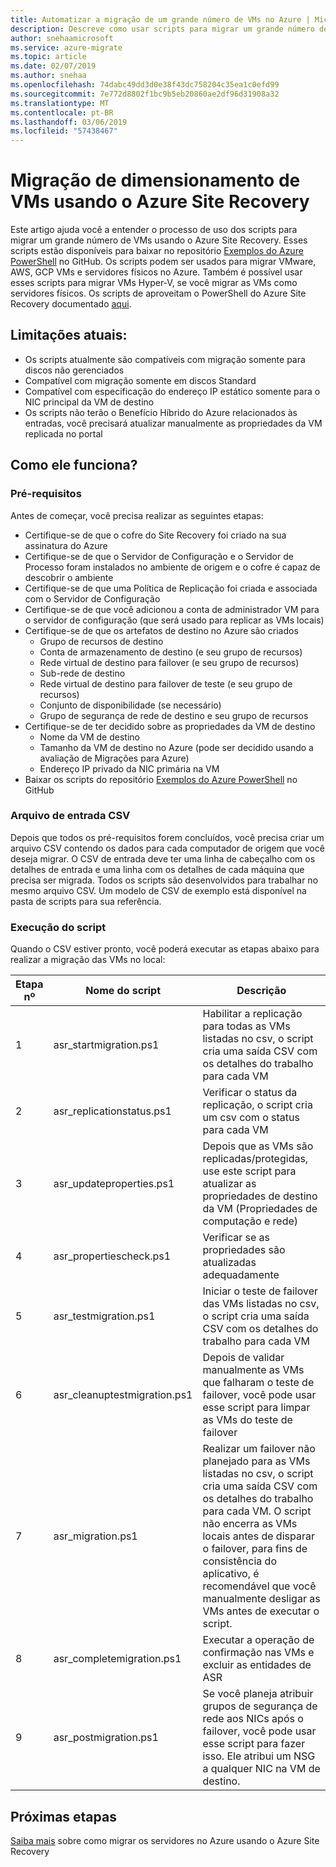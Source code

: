 ```yaml
---
title: Automatizar a migração de um grande número de VMs no Azure | Microsoft Docs
description: Descreve como usar scripts para migrar um grande número de VMs usando o Azure Site Recovery
author: snehaamicrosoft
ms.service: azure-migrate
ms.topic: article
ms.date: 02/07/2019
ms.author: snehaa
ms.openlocfilehash: 74dabc49dd3d0e38f43dc758204c35ea1c0efd99
ms.sourcegitcommit: 7e772d8802f1bc9b5eb20860ae2df96d31908a32
ms.translationtype: MT
ms.contentlocale: pt-BR
ms.lasthandoff: 03/06/2019
ms.locfileid: "57438467"
---
```

# <a name="scale-migration-of-vms-using-azure-site-recovery"></a>Migração de dimensionamento de VMs usando o Azure Site Recovery

Este artigo ajuda você a entender o processo de uso dos scripts para migrar um grande número de VMs usando o Azure Site Recovery. Esses scripts estão disponíveis para baixar no repositório [Exemplos do Azure PowerShell](https://github.com/Azure/azure-docs-powershell-samples) no GitHub. Os scripts podem ser usados para migrar VMware, AWS, GCP VMs e servidores físicos no Azure. Também é possível usar esses scripts para migrar VMs Hyper-V, se você migrar as VMs como servidores físicos. Os scripts de aproveitam o PowerShell do Azure Site Recovery documentado [aqui](https://docs.microsoft.com/azure/site-recovery/vmware-azure-disaster-recovery-powershell).

## <a name="current-limitations"></a>Limitações atuais:
- Os scripts atualmente são compatíveis com migração somente para discos não gerenciados
- Compatível com migração somente em discos Standard
- Compatível com especificação do endereço IP estático somente para o NIC principal da VM de destino
- Os scripts não terão o Benefício Híbrido do Azure relacionados às entradas, você precisará atualizar manualmente as propriedades da VM replicada no portal

## <a name="how-does-it-work"></a>Como ele funciona?

### <a name="prerequisites"></a>Pré-requisitos
Antes de começar, você precisa realizar as seguintes etapas:
- Certifique-se de que o cofre do Site Recovery foi criado na sua assinatura do Azure
- Certifique-se de que o Servidor de Configuração e o Servidor de Processo foram instalados no ambiente de origem e o cofre é capaz de descobrir o ambiente
- Certifique-se de que uma Política de Replicação foi criada e associada com o Servidor de Configuração
- Certifique-se de que você adicionou a conta de administrador VM para o servidor de configuração (que será usado para replicar as VMs locais)
- Certifique-se de que os artefatos de destino no Azure são criados
    - Grupo de recursos de destino
    - Conta de armazenamento de destino (e seu grupo de recursos)
    - Rede virtual de destino para failover (e seu grupo de recursos)
    - Sub-rede de destino
    - Rede virtual de destino para failover de teste (e seu grupo de recursos)
    - Conjunto de disponibilidade (se necessário)
    - Grupo de segurança de rede de destino e seu grupo de recursos
- Certifique-se de ter decidido sobre as propriedades da VM de destino
    - Nome da VM de destino
    - Tamanho da VM de destino no Azure (pode ser decidido usando a avaliação de Migrações para Azure)
    - Endereço IP privado da NIC primária na VM
- Baixar os scripts do repositório [Exemplos do Azure PowerShell](https://github.com/Azure/azure-docs-powershell-samples) no GitHub

### <a name="csv-input-file"></a>Arquivo de entrada CSV
Depois que todos os pré-requisitos forem concluídos, você precisa criar um arquivo CSV contendo os dados para cada computador de origem que você deseja migrar. O CSV de entrada deve ter uma linha de cabeçalho com os detalhes de entrada e uma linha com os detalhes de cada máquina que precisa ser migrada. Todos os scripts são desenvolvidos para trabalhar no mesmo arquivo CSV. Um modelo de CSV de exemplo está disponível na pasta de scripts para sua referência.

### <a name="script-execution"></a>Execução do script
Quando o CSV estiver pronto, você poderá executar as etapas abaixo para realizar a migração das VMs no local:

**Etapa nº** | **Nome do script** | **Descrição**
--- | --- | ---
1 | asr_startmigration.ps1 | Habilitar a replicação para todas as VMs listadas no csv, o script cria uma saída CSV com os detalhes do trabalho para cada VM
2 | asr_replicationstatus.ps1 | Verificar o status da replicação, o script cria um csv com o status para cada VM
3 | asr_updateproperties.ps1 | Depois que as VMs são replicadas/protegidas, use este script para atualizar as propriedades de destino da VM (Propriedades de computação e rede)
4 | asr_propertiescheck.ps1 | Verificar se as propriedades são atualizadas adequadamente
5 | asr_testmigration.ps1 |  Iniciar o teste de failover das VMs listadas no csv, o script cria uma saída CSV com os detalhes do trabalho para cada VM
6 | asr_cleanuptestmigration.ps1 | Depois de validar manualmente as VMs que falharam o teste de failover, você pode usar esse script para limpar as VMs do teste de failover
7 | asr_migration.ps1 | Realizar um failover não planejado para as VMs listadas no csv, o script cria uma saída CSV com os detalhes do trabalho para cada VM. O script não encerra as VMs locais antes de disparar o failover, para fins de consistência do aplicativo, é recomendável que você manualmente desligar as VMs antes de executar o script.
8 | asr_completemigration.ps1 | Executar a operação de confirmação nas VMs e excluir as entidades de ASR
9 | asr_postmigration.ps1 | Se você planeja atribuir grupos de segurança de rede aos NICs após o failover, você pode usar esse script para fazer isso. Ele atribui um NSG a qualquer NIC na VM de destino.

## <a name="next-steps"></a>Próximas etapas

[Saiba mais](https://docs.microsoft.com/azure/site-recovery/migrate-tutorial-on-premises-azure) sobre como migrar os servidores no Azure usando o Azure Site Recovery
